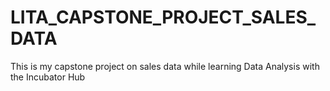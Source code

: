 # LITA_CAPSTONE_PROJECT_SALES_DATA
This is my capstone project on sales data while learning Data Analysis with the Incubator Hub
